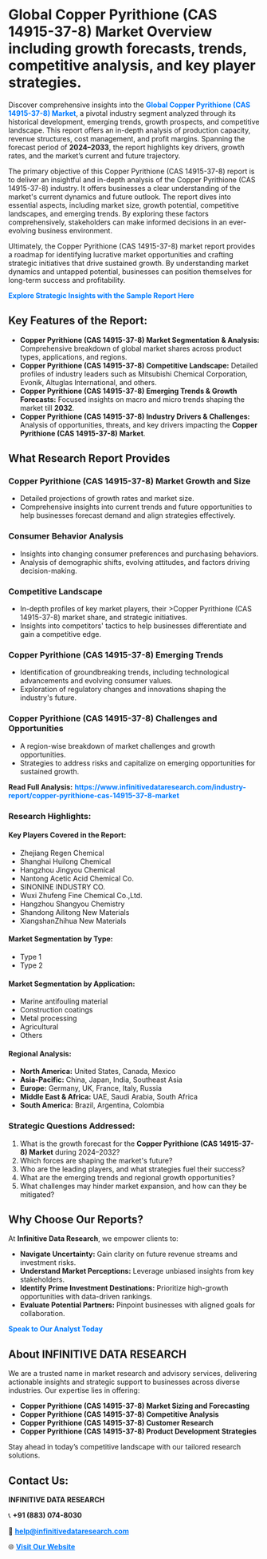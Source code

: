 <h1>Global Copper Pyrithione (CAS 14915-37-8) Market Overview including growth forecasts, trends, competitive analysis, and key player strategies.</h1>
<p>
Discover comprehensive insights into the 
<a href="https://www.infinitivedataresearch.com/industry-report/copper-pyrithione-cas-14915-37-8-market" rel="dofollow" style="color: #007BFF; text-decoration: none;"><strong>Global Copper Pyrithione (CAS 14915-37-8) Market</strong></a>, a pivotal industry segment analyzed through its historical development, emerging trends, growth prospects, and competitive landscape. This report offers an in-depth analysis of production capacity, revenue structures, cost management, and profit margins. Spanning the forecast period of <strong>2024–2033</strong>, the report highlights key drivers, growth rates, and the market’s current and future trajectory.
</p>
<p>
The primary objective of this Copper Pyrithione (CAS 14915-37-8) report is to deliver an insightful and in-depth analysis of the Copper Pyrithione (CAS 14915-37-8) industry. It offers businesses a clear understanding of the market's current dynamics and future outlook. The report dives into essential aspects, including market size, growth potential, competitive landscapes, and emerging trends. By exploring these factors comprehensively, stakeholders can make informed decisions in an ever-evolving business environment.
</p>
<p>
Ultimately, the Copper Pyrithione (CAS 14915-37-8) market report provides a roadmap for identifying lucrative market opportunities and crafting strategic initiatives that drive sustained growth. By understanding market dynamics and untapped potential, businesses can position themselves for long-term success and profitability.
</p>
<p>
<a href="https://www.infinitivedataresearch.com/request-sample/reportId=105872" style="color: #007BFF; text-decoration: none;"><strong>Explore Strategic Insights with the Sample Report Here</strong></a>
</p>

<h2>Key Features of the Report:</h2>
<ul>
<li><strong>Copper Pyrithione (CAS 14915-37-8) Market Segmentation & Analysis:</strong> Comprehensive breakdown of global market shares across product types, applications, and regions.</li>
<li><strong>Copper Pyrithione (CAS 14915-37-8) Competitive Landscape:</strong> Detailed profiles of industry leaders such as Mitsubishi Chemical Corporation, Evonik, Altuglas International, and others.</li>
<li><strong>Copper Pyrithione (CAS 14915-37-8) Emerging Trends & Growth Forecasts:</strong> Focused insights on macro and micro trends shaping the market till <strong>2032</strong>.</li>
<li><strong>Copper Pyrithione (CAS 14915-37-8) Industry Drivers & Challenges:</strong> Analysis of opportunities, threats, and key drivers impacting the <strong>Copper Pyrithione (CAS 14915-37-8) Market</strong>.</li>
</ul>

<h2>What Research Report Provides</h2>
<h3>Copper Pyrithione (CAS 14915-37-8) Market Growth and Size</h3>
<ul>
<li>Detailed projections of growth rates and market size.</li>
<li>Comprehensive insights into current trends and future opportunities to help businesses forecast demand and align strategies effectively.</li>
</ul>

<h3>Consumer Behavior Analysis</h3>
<ul>
<li>Insights into changing consumer preferences and purchasing behaviors.</li>
<li>Analysis of demographic shifts, evolving attitudes, and factors driving decision-making.</li>
</ul>

<h3>Competitive Landscape</h3>
<ul>
<li>In-depth profiles of key market players, their >Copper Pyrithione (CAS 14915-37-8) market share, and strategic initiatives.</li>
<li>Insights into competitors' tactics to help businesses differentiate and gain a competitive edge.</li>
</ul>

<h3>Copper Pyrithione (CAS 14915-37-8) Emerging Trends</h3>
<ul>
<li>Identification of groundbreaking trends, including technological advancements and evolving consumer values.</li>
<li>Exploration of regulatory changes and innovations shaping the industry's future.</li>
</ul>

<h3>Copper Pyrithione (CAS 14915-37-8) Challenges and Opportunities</h3>
<ul>
<li>A region-wise breakdown of market challenges and growth opportunities.</li>
<li>Strategies to address risks and capitalize on emerging opportunities for sustained growth.</li>
</ul>
<p><strong>Read Full Analysis:</strong> <a href="https://www.infinitivedataresearch.com/industry-report/copper-pyrithione-cas-14915-37-8-market" rel="dofollow" style="color: #007BFF; text-decoration: none;"><strong>https://www.infinitivedataresearch.com/industry-report/copper-pyrithione-cas-14915-37-8-market</strong></a></p>
<h3>Research Highlights:</h3>
<h4>Key Players Covered in the Report:</h4>
<ul><li>Zhejiang Regen Chemical</li><li>Shanghai Huilong Chemical</li><li>Hangzhou Jingyou Chemical</li><li>Nantong Acetic Acid Chemical Co.</li><li>SINONINE INDUSTRY CO.</li><li>Wuxi Zhufeng Fine Chemical Co.,Ltd.</li><li>Hangzhou Shangyou Chemistry</li><li>Shandong Ailitong New Materials</li><li>XiangshanZhihua New Materials</li></ul>
<h4>Market Segmentation by Type:</h4>
<ul><li>Type 1</li><li>Type 2</li></ul>
<h4>Market Segmentation by Application:</h4>
<ul><li>Marine antifouling material</li><li>Construction coatings</li><li>Metal processing</li><li>Agricultural</li><li>Others</li></ul>

<h4>Regional Analysis:</h4>
<ul>
<li><strong>North America:</strong> United States, Canada, Mexico</li>
<li><strong>Asia-Pacific:</strong> China, Japan, India, Southeast Asia</li>
<li><strong>Europe:</strong> Germany, UK, France, Italy, Russia</li>
<li><strong>Middle East & Africa:</strong> UAE, Saudi Arabia, South Africa</li>
<li><strong>South America:</strong> Brazil, Argentina, Colombia</li>
</ul>

<h3>Strategic Questions Addressed:</h3>
<ol>
<li>What is the growth forecast for the <strong>Copper Pyrithione (CAS 14915-37-8) Market</strong> during 2024–2032?</li>
<li>Which forces are shaping the market's future?</li>
<li>Who are the leading players, and what strategies fuel their success?</li>
<li>What are the emerging trends and regional growth opportunities?</li>
<li>What challenges may hinder market expansion, and how can they be mitigated?</li>
</ol>

<h2>Why Choose Our Reports?</h2>
<p>At <strong>Infinitive Data Research</strong>, we empower clients to:</p>
<ul>
<li><strong>Navigate Uncertainty:</strong> Gain clarity on future revenue streams and investment risks.</li>
<li><strong>Understand Market Perceptions:</strong> Leverage unbiased insights from key stakeholders.</li>
<li><strong>Identify Prime Investment Destinations:</strong> Prioritize high-growth opportunities with data-driven rankings.</li>
<li><strong>Evaluate Potential Partners:</strong> Pinpoint businesses with aligned goals for collaboration.</li>
</ul>
<p><a href="https://www.infinitivedataresearch.com/industry-report/copper-pyrithione-cas-14915-37-8-market" rel="dofollow" style="color: #007BFF; text-decoration: none;"><strong>Speak to Our Analyst Today</strong></a></p>

<h2>About INFINITIVE DATA RESEARCH</h2>
<p>We are a trusted name in market research and advisory services, delivering actionable insights and strategic support to businesses across diverse industries. Our expertise lies in offering:</p>
<ul>
<li><strong>Copper Pyrithione (CAS 14915-37-8) Market Sizing and Forecasting</strong></li>
<li><strong>Copper Pyrithione (CAS 14915-37-8) Competitive Analysis</strong></li>
<li><strong>Copper Pyrithione (CAS 14915-37-8) Customer Research</strong></li>
<li><strong>Copper Pyrithione (CAS 14915-37-8) Product Development Strategies</strong></li>
</ul>
<p>Stay ahead in today’s competitive landscape with our tailored research solutions.</p>

<h2>Contact Us:</h2>
<p><strong>INFINITIVE DATA RESEARCH</strong></p>
<p>📞 <strong>+91 (883) 074-8030</strong></p>
<p>📧 <strong><a href="mailto:help@infinitivedataresearch.com" style="color: #007BFF;">help@infinitivedataresearch.com</a></strong></p>
<p>🌐 <strong><a href="https://www.infinitivedataresearch.com" rel="dofollow" style="color: #007BFF;">Visit Our Website</a></strong></p>